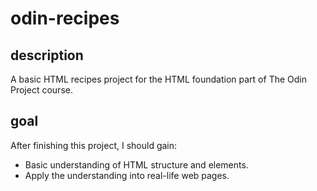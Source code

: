 # odin-recipes
## description
A basic HTML recipes project for the HTML foundation part of The Odin Project course.

## goal
After finishing this project, I should gain:
- Basic understanding of HTML structure and elements.
- Apply the understanding into real-life web pages.